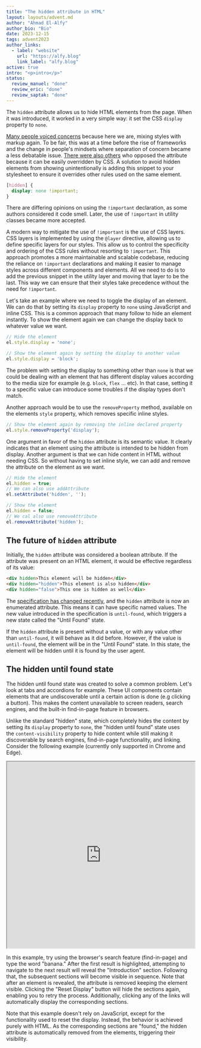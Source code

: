 ```yaml
---
title: "The hidden attribute in HTML"
layout: layouts/advent.md
author: "Ahmad El-Alfy"
author_bio: "Bio"
date: 2023-12-15
tags: advent2023
author_links:
  - label: "website"
    url: "https://alfy.blog"
    link_label: "alfy.blog"
active: true
intro: "<p>intro</p>"
status:
  review_manuel: "done"
  review_eric: "done"
  review_saptak: "done"
---
```

The `hidden` attribute allows us to hide HTML elements from the page. When it was introduced, it worked in a very simple way: it set the CSS `display` property to `none`.

[Many people voiced concerns](https://twitter.com/getifyX/status/1131118316901326848) because here we are, mixing styles with markup again. To be fair, this was at a time before the rise of frameworks and the change in people's mindsets where separation of concern became a less debatable issue. [There were also others](https://meowni.ca/hidden.is.a.lie.html) who opposed the attribute because it can be easily overridden by CSS. A solution to avoid hidden elements from showing unintentionally is adding this snippet to your stylesheet to ensure it overrides other rules used on the same element.

```css
[hidden] {
  display: none !important;
}
```

There are differing opinions on using the `!important` declaration, as some authors considered it code smell. Later, the use of `!important` in utility classes became more accepted.

<div class="highlight"><p>A modern way to mitigate the use of <code>!important</code> is the use of CSS layers. CSS layers is implemented by using the <code>@layer</code> directive, allowing us to define specific layers for our styles. This allow us to control the specificity and ordering of the CSS rules without resorting to <code>!important</code>. This approach promotes a more maintainable and scalable codebase, reducing the reliance on <code>!important</code> declarations and making it easier to manage styles across different components and elements. All we need to do is to add the previous snippet in the utility layer and moving that layer to be the last. This way we can ensure that their styles take precedence without the need for <code>!important</code>.</p></div>

Let's take an example where we need to toggle the display of an element. We can do that by setting its `display` property to `none` using JavaScript and inline CSS. This is a common approach that many follow to hide an element instantly. To show the element again we can change the display back to whatever value we want.

```javascript
// Hide the element
el.style.display = 'none';

// Show the element again by setting the display to another value
el.style.display = 'block';
```

The problem with setting the display to something other than `none` is that we could be dealing with an element that has different display values according to the media size for example (e.g. `block`, `flex` ... etc). In that case, setting it to a specific value can introduce some troubles if the display types don't match.

Another approach would be to use the `removeProperty` method, available on the elements `style` property, which removes specific inline styles.

```javascript
// Show the element again by removing the inline declared property
el.style.removeProperty('display');
```

One argument in favor of the `hidden` attribute is its semantic value. It clearly indicates that an element using the attribute is intended to be hidden from display. Another argument is that we can hide content in HTML without needing CSS. So without having to set inline style, we can add and remove the attribute on the element as we want.

```javascript
// Hide the element
el.hidden = true;
// We can also use addAttribute
el.setAttribute('hidden', '');

// Show the element
el.hidden = false;
// We cal also use removeAttribute
el.removeAttribute('hidden');
```

## The future of `hidden` attribute

Initially, the `hidden` attribute was considered a boolean attribute. If the attribute was present on an HTML element, it would be effective regardless of its value:

```html
<div hidden>This element will be hidden</div>
<div hidden="hidden">This element is also hidden</div>
<div hidden="false">This one is hidden as well</div>
```

The [specification has changed recently](https://github.com/whatwg/html/pull/7475), and the `hidden` attribute is now an enumerated attribute. This means it can have specific named values. The new value introduced in the specification is `until-found`, which triggers a new state called the "Until Found" state.

If the `hidden` attribute is present without a value, or with any value other than `until-found`, it will behave as it did before. However, if the value is `until-found`, the element will be in the "Until Found" state. In this state, the element will be hidden until it is found by the user agent.

## The hidden until found state

The hidden until found state was created to solve a common problem. Let's look at tabs and accordions for example. These UI components contain elements that are undiscoverable until a certain action is done (e.g clicking a button). This makes the content unavailable to screen readers, search engines, and the built-in find-in-page feature in browsers.

Unlike the standard "hidden" state, which completely hides the content by setting its `display` property to `none`, the "hidden until found" state uses the `content-visibility` property to hide content while still making it discoverable by search engines, find-in-page functionality, and linking. Consider the following example (currently only supported in Chrome and Edge).

<iframe title="Hidden Attribute" scrolling="no" loading="lazy" width="100%" height="500" src="https://v17.livecodes.io/?x=id/rie7i3ccg28&embed=true">
  See the project <a href="https://v17.livecodes.io/?x=id/rie7i3ccg28" target="_blank">Hidden Attribute</a> on <a href="https://livecodes.io" target="_blank">LiveCodes</a>.
</iframe>

In this example, try using the browser's search feature (find-in-page) and type the word "banana." After the first result is highlighted, attempting to navigate to the next result will reveal the "Introduction" section. Following that, the subsequent sections will become visible in sequence. Note that after an element is revealed, the attribute is removed keeping the element visible. Clicking the "Reset Display" button will hide the sections again, enabling you to retry the process. Additionally, clicking any of the links will automatically display the corresponding sections.

Note that this example doesn't rely on JavaScript, except for the functionality used to reset the display. Instead, the behavior is achieved purely with HTML. As the corresponding sections are "found," the hidden attribute is automatically removed from the elements, triggering their visibility.

<!-- Manuel: You could close the article by talking about browser support. Do Firefox and Safari plan to implement it. Is there a road map?  -->

<!-- Ahmad: I can add that. I will also add a note about the current implementation in Chrome and Edge.
Mozilla is showing interest: https://github.com/mozilla/standards-positions/issues/612
Webkit has not responded yet: https://lists.webkit.org/pipermail/webkit-dev/2022-March/032142.html
-->

<!-- Eric: Similarly, have we tested this with assistive technology for how it handles things like the virtual cursor? -->

<!-- Ahmad: I honestly haven't tested that but I think I can expand on that part. -->

<!-- Eric: I think we also need a conclusion here. The post ends abruptly, and I'd like to see a short summary that remphasizes _why_ this is important and worth writing about. -->

<!-- Ahmad: yeah, I planned to add a closure later. Let me work on that part. What do you think is the best way to show the behavior done here https://twitter.com/JosephArhar/status/1567279577160126464 Should I write about it? maybe even embedd that Tweet with the video for everyone to see how useful that is. -->